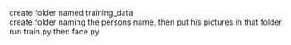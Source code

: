create folder named training_data  
create folder naming the persons name, then put his pictures in that folder
run train.py
then face.py
